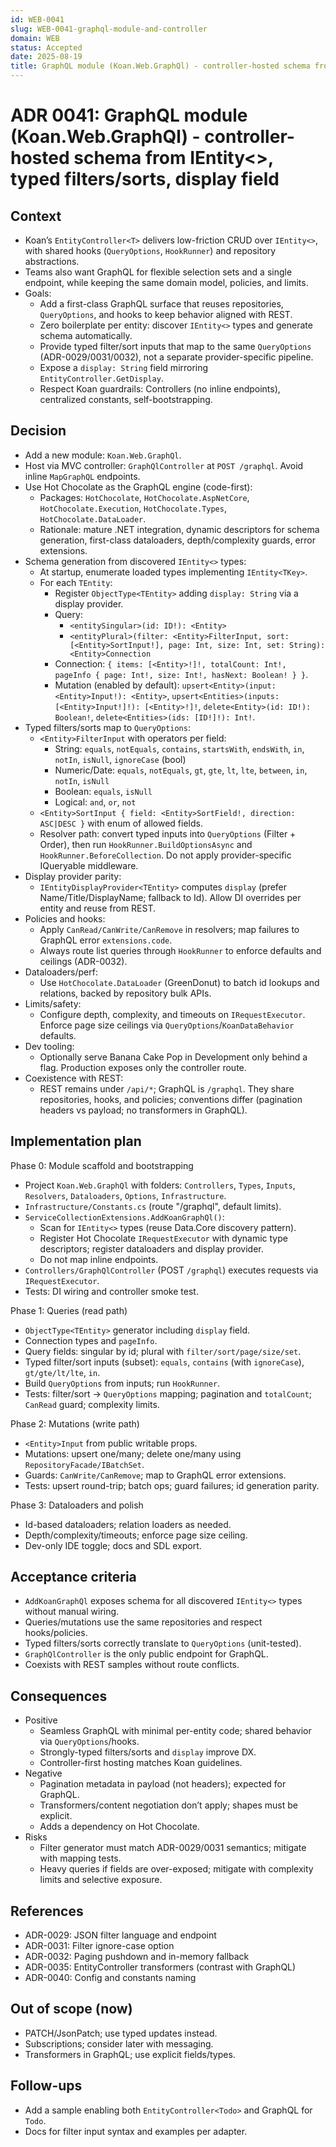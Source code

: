 ```yaml
---
id: WEB-0041
slug: WEB-0041-graphql-module-and-controller
domain: WEB
status: Accepted
date: 2025-08-19
title: GraphQL module (Koan.Web.GraphQl) - controller-hosted schema from IEntity<>, typed filters/sorts, display field
---
```


# ADR 0041: GraphQL module (Koan.Web.GraphQl) - controller-hosted schema from IEntity<>, typed filters/sorts, display field

## Context

- Koan’s `EntityController<T>` delivers low-friction CRUD over `IEntity<>`, with shared hooks (`QueryOptions`, `HookRunner`) and repository abstractions.
- Teams also want GraphQL for flexible selection sets and a single endpoint, while keeping the same domain model, policies, and limits.
- Goals:
  - Add a first-class GraphQL surface that reuses repositories, `QueryOptions`, and hooks to keep behavior aligned with REST.
  - Zero boilerplate per entity: discover `IEntity<>` types and generate schema automatically.
  - Provide typed filter/sort inputs that map to the same `QueryOptions` (ADR-0029/0031/0032), not a separate provider-specific pipeline.
  - Expose a `display: String` field mirroring `EntityController.GetDisplay`.
  - Respect Koan guardrails: Controllers (no inline endpoints), centralized constants, self-bootstrapping.

## Decision

- Add a new module: `Koan.Web.GraphQl`.
- Host via MVC controller: `GraphQlController` at `POST /graphql`. Avoid inline `MapGraphQL` endpoints.
- Use Hot Chocolate as the GraphQL engine (code-first):
  - Packages: `HotChocolate`, `HotChocolate.AspNetCore`, `HotChocolate.Execution`, `HotChocolate.Types`, `HotChocolate.DataLoader`.
  - Rationale: mature .NET integration, dynamic descriptors for schema generation, first-class dataloaders, depth/complexity guards, error extensions.
- Schema generation from discovered `IEntity<>` types:
  - At startup, enumerate loaded types implementing `IEntity<TKey>`.
  - For each `TEntity`:
    - Register `ObjectType<TEntity>` adding `display: String` via a display provider.
    - Query:
      - `<entitySingular>(id: ID!): <Entity>`
      - `<entityPlural>(filter: <Entity>FilterInput, sort: [<Entity>SortInput!], page: Int, size: Int, set: String): <Entity>Connection`
    - Connection: `{ items: [<Entity>!]!, totalCount: Int!, pageInfo { page: Int!, size: Int!, hasNext: Boolean! } }`.
    - Mutation (enabled by default): `upsert<Entity>(input: <Entity>Input!): <Entity>`, `upsert<Entities>(inputs: [<Entity>Input!]!): [<Entity>!]!`, `delete<Entity>(id: ID!): Boolean!`, `delete<Entities>(ids: [ID!]!): Int!`.
- Typed filters/sorts map to `QueryOptions`:
  - `<Entity>FilterInput` with operators per field:
    - String: `equals`, `notEquals`, `contains`, `startsWith`, `endsWith`, `in`, `notIn`, `isNull`, `ignoreCase` (bool)
    - Numeric/Date: `equals`, `notEquals`, `gt`, `gte`, `lt`, `lte`, `between`, `in`, `notIn`, `isNull`
    - Boolean: `equals`, `isNull`
    - Logical: `and`, `or`, `not`
  - `<Entity>SortInput { field: <Entity>SortField!, direction: ASC|DESC }` with enum of allowed fields.
  - Resolver path: convert typed inputs into `QueryOptions` (Filter + Order), then run `HookRunner.BuildOptionsAsync` and `HookRunner.BeforeCollection`. Do not apply provider-specific IQueryable middleware.
- Display provider parity:
  - `IEntityDisplayProvider<TEntity>` computes `display` (prefer Name/Title/DisplayName; fallback to Id). Allow DI overrides per entity and reuse from REST.
- Policies and hooks:
  - Apply `CanRead/CanWrite/CanRemove` in resolvers; map failures to GraphQL error `extensions.code`.
  - Always route list queries through `HookRunner` to enforce defaults and ceilings (ADR-0032).
- Dataloaders/perf:
  - Use `HotChocolate.DataLoader` (GreenDonut) to batch id lookups and relations, backed by repository bulk APIs.
- Limits/safety:
  - Configure depth, complexity, and timeouts on `IRequestExecutor`. Enforce page size ceilings via `QueryOptions`/`KoanDataBehavior` defaults.
- Dev tooling:
  - Optionally serve Banana Cake Pop in Development only behind a flag. Production exposes only the controller route.
- Coexistence with REST:
  - REST remains under `/api/*`; GraphQL is `/graphql`. They share repositories, hooks, and policies; conventions differ (pagination headers vs payload; no transformers in GraphQL).

## Implementation plan

Phase 0: Module scaffold and bootstrapping

- Project `Koan.Web.GraphQl` with folders: `Controllers`, `Types`, `Inputs`, `Resolvers`, `Dataloaders`, `Options`, `Infrastructure`.
- `Infrastructure/Constants.cs` (route "/graphql", default limits).
- `ServiceCollectionExtensions.AddKoanGraphQl()`:
  - Scan for `IEntity<>` types (reuse Data.Core discovery pattern).
  - Register Hot Chocolate `IRequestExecutor` with dynamic type descriptors; register dataloaders and display provider.
  - Do not map inline endpoints.
- `Controllers/GraphQlController` (POST `/graphql`) executes requests via `IRequestExecutor`.
- Tests: DI wiring and controller smoke test.

Phase 1: Queries (read path)

- `ObjectType<TEntity>` generator including `display` field.
- Connection types and `pageInfo`.
- Query fields: singular by id; plural with `filter/sort/page/size/set`.
- Typed filter/sort inputs (subset): `equals`, `contains` (with `ignoreCase`), `gt/gte/lt/lte`, `in`.
- Build `QueryOptions` from inputs; run `HookRunner`.
- Tests: filter/sort → `QueryOptions` mapping; pagination and `totalCount`; `CanRead` guard; complexity limits.

Phase 2: Mutations (write path)

- `<Entity>Input` from public writable props.
- Mutations: upsert one/many; delete one/many using `RepositoryFacade/IBatchSet`.
- Guards: `CanWrite/CanRemove`; map to GraphQL error extensions.
- Tests: upsert round-trip; batch ops; guard failures; id generation parity.

Phase 3: Dataloaders and polish

- Id-based dataloaders; relation loaders as needed.
- Depth/complexity/timeouts; enforce page size ceiling.
- Dev-only IDE toggle; docs and SDL export.

## Acceptance criteria

- `AddKoanGraphQl` exposes schema for all discovered `IEntity<>` types without manual wiring.
- Queries/mutations use the same repositories and respect hooks/policies.
- Typed filters/sorts correctly translate to `QueryOptions` (unit-tested).
- `GraphQlController` is the only public endpoint for GraphQL.
- Coexists with REST samples without route conflicts.

## Consequences

- Positive
  - Seamless GraphQL with minimal per-entity code; shared behavior via `QueryOptions`/hooks.
  - Strongly-typed filters/sorts and `display` improve DX.
  - Controller-first hosting matches Koan guidelines.
- Negative
  - Pagination metadata in payload (not headers); expected for GraphQL.
  - Transformers/content negotiation don’t apply; shapes must be explicit.
  - Adds a dependency on Hot Chocolate.
- Risks
  - Filter generator must match ADR-0029/0031 semantics; mitigate with mapping tests.
  - Heavy queries if fields are over-exposed; mitigate with complexity limits and selective exposure.

## References

- ADR-0029: JSON filter language and endpoint
- ADR-0031: Filter ignore-case option
- ADR-0032: Paging pushdown and in-memory fallback
- ADR-0035: EntityController transformers (contrast with GraphQL)
- ADR-0040: Config and constants naming

## Out of scope (now)

- PATCH/JsonPatch; use typed updates instead.
- Subscriptions; consider later with messaging.
- Transformers in GraphQL; use explicit fields/types.

## Follow-ups

- Add a sample enabling both `EntityController<Todo>` and GraphQL for `Todo`.
- Docs for filter input syntax and examples per adapter.
